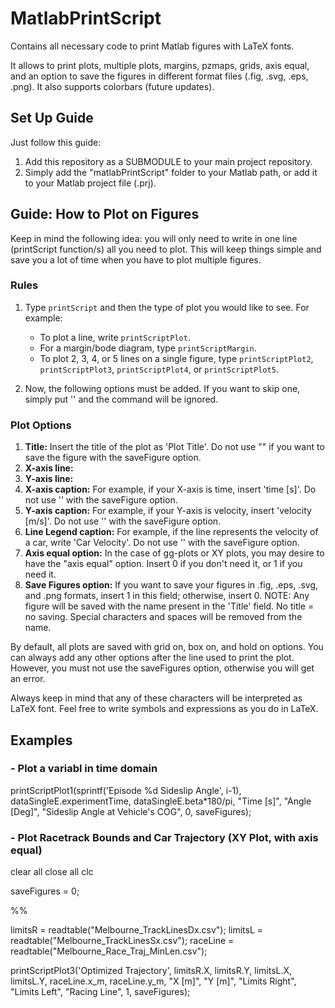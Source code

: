 # MatlabPrintScript

Contains all necessary code to print Matlab figures with LaTeX fonts.

It allows to print plots, multiple plots, margins, pzmaps, grids, axis equal, and an option to save the figures in different format files (.fig, .svg, .eps, .png). It also supports colorbars (future updates).

## Set Up Guide

Just follow this guide:

1. Add this repository as a SUBMODULE to your main project repository.
2. Simply add the "matlabPrintScript" folder to your Matlab path, or add it to your Matlab project file (.prj).

## Guide: How to Plot on Figures

Keep in mind the following idea: you will only need to write in one line (printScript function/s) all you need to plot. This will keep things simple and save you a lot of time when you have to plot multiple figures.

### Rules

1. Type `printScript` and then the type of plot you would like to see. For example:
    - To plot a line, write `printScriptPlot`.
    - For a margin/bode diagram, type `printScriptMargin`.
    - To plot 2, 3, 4, or 5 lines on a single figure, type `printScriptPlot2`, `printScriptPlot3`, `printScriptPlot4`, or `printScriptPlot5`.

2. Now, the following options must be added. If you want to skip one, simply put '' and the command will be ignored.

### Plot Options

1. **Title:** Insert the title of the plot as 'Plot Title'. Do not use "" if you want to save the figure with the saveFigure option.
2. **X-axis line:** 
3. **Y-axis line:** 
4. **X-axis caption:** For example, if your X-axis is time, insert 'time [s]'. Do not use '' with the saveFigure option.
5. **Y-axis caption:** For example, if your Y-axis is velocity, insert 'velocity [m/s]'. Do not use '' with the saveFigure option.
6. **Line Legend caption:** For example, if the line represents the velocity of a car, write 'Car Velocity'. Do not use '' with the saveFigure option.
7. **Axis equal option:** In the case of gg-plots or XY plots, you may desire to have the "axis equal" option. Insert 0 if you don't need it, or 1 if you need it.
8. **Save Figures option:** If you want to save your figures in .fig, .eps, .svg, and .png formats, insert 1 in this field; otherwise, insert 0. NOTE: Any figure will be saved with the name present in the 'Title' field. No title = no saving. Special characters and spaces will be removed from the name.

By default, all plots are saved with grid on, box on, and hold on options. You can always add any other options after the line used to print the plot. However, you must not use the saveFigures option, otherwise you will get an error.

Always keep in mind that any of these characters will be interpreted as LaTeX font. Feel free to write symbols and expressions as you do in LaTeX.

## Examples

### - Plot a variabl in time domain

printScriptPlot1(sprintf('Episode %d Sideslip Angle', i-1), dataSingleE.experimentTime, dataSingleE.beta*180/pi, "Time [s]", "Angle [Deg]", "Sideslip Angle at Vehicle's COG", 0, saveFigures);

### - Plot Racetrack Bounds and Car Trajectory (XY Plot, with axis equal)

clear all
close all
clc

saveFigures = 0;

%%

limitsR = readtable("Melbourne_TrackLinesDx.csv");
limitsL = readtable("Melbourne_TrackLinesSx.csv");
raceLine = readtable("Melbourne_Race_Traj_MinLen.csv");


printScriptPlot3('Optimized Trajectory', limitsR.X, limitsR.Y, limitsL.X, limitsL.Y, raceLine.x_m, raceLine.y_m, "X [m]", "Y [m]", "Limits Right", "Limits Left", "Racing Line", 1, saveFigures);

